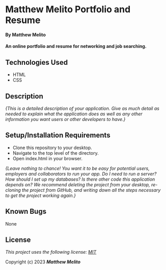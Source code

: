 # Matthew Melito Portfolio and Resume

#### By Matthew Melito

#### An online portfolio and resume for networking and job searching.

## Technologies Used

* HTML
* CSS

## Description

_{This is a detailed description of your application. Give as much detail as needed to explain what the application does as well as any other information you want users or other developers to have.}_

## Setup/Installation Requirements

* Clone this repository to your desktop.
* Navigate to the top level of the directory.
* Open index.html in your browser.

_{Leave nothing to chance! You want it to be easy for potential users, employers and collaborators to run your app. Do I need to run a server? How should I set up my databases? Is there other code this application depends on? We recommend deleting the project from your desktop, re-cloning the project from GitHub, and writing down all the steps necessary to get the project working again.}_

## Known Bugs

None

## License

*This project uses the following license: [MIT](https://opensource.org/licenses/MIT)*

Copyright (c) 2023
**_Matthew Melito_**